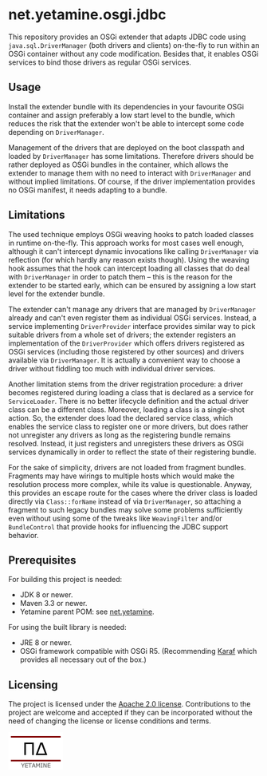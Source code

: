 # net.yetamine.osgi.jdbc #

This repository provides an OSGi extender that adapts JDBC code using `java.sql.DriverManager` (both drivers and clients) on-the-fly to run within an OSGi container without any code modification. Besides that, it enables OSGi services to bind those drivers as regular OSGi services.


## Usage ##

Install the extender bundle with its dependencies in your favourite OSGi container and assign preferably a low start level to the bundle, which reduces the risk that the extender won't be able to intercept some code depending on `DriverManager`.

Management of the drivers that are deployed on the boot classpath and loaded by `DriverManager` has some limitations. Therefore drivers should be rather deployed as OSGi bundles in the container, which allows the extender to manage them with no need to interact with `DriverManager` and without implied limitations. Of course, if the driver implementation provides no OSGi manifest, it needs adapting to a bundle.


## Limitations

The used technique employs OSGi weaving hooks to patch loaded classes in runtime on-the-fly. This approach works for most cases well enough, although it can't intercept dynamic invocations like calling `DriverManager` via reflection (for which hardly any reason exists though). Using the weaving hook assumes that the hook can intercept loading all classes that do deal with `DriverManager` in order to patch them – this is the reason for the extender to be started early, which can be ensured by assigning a low start level for the extender bundle.

The extender can't manage any drivers that are managed by `DriverManager` already and can't even register them as individual OSGi services. Instead, a service implementing `DriverProvider` interface provides similar way to pick suitable drivers from a whole set of drivers; the extender registers an implementation of the `DriverProvider` which offers drivers registered as OSGi services (including those registered by other sources) and drivers available via `DriverManager`. It is actually a convenient way to choose a driver without fiddling too much with individual driver services.

Another limitation stems from the driver registration procedure: a driver becomes registered during loading a class that is declared as a service for `ServiceLoader`. There is no better lifecycle definition and the actual driver class can be a different class. Moreover, loading a class is a single-shot action. So, the extender does load the declared service class, which enables the service class to register one or more drivers, but does rather not unregister any drivers as long as the registering bundle remains resolved. Instead, it just registers and unregisters these drivers as OSGi services dynamically in order to reflect the state of their registering bundle.

For the sake of simplicity, drivers are not loaded from fragment bundles. Fragments may have wirings to multiple hosts which would make the resolution process more complex, while its value is questionable. Anyway, this provides an escape route for the cases where the driver class is loaded directly via `Class::forName` instead of via `DriverManager`, so attaching a fragment to such legacy bundles may solve some problems sufficiently even without using some of the tweaks like `WeavingFilter` and/or `BundleControl` that provide hooks for influencing the JDBC support behavior.


## Prerequisites ##

For building this project is needed:

* JDK 8 or newer.
* Maven 3.3 or newer.
* Yetamine parent POM: see [net.yetamine](http://github.com/pdolezal/net.yetamine).

For using the built library is needed:

* JRE 8 or newer.
* OSGi framework compatible with OSGi R5. (Recommending [Karaf](http://karaf.apache.org/) which provides all necessary out of the box.)


## Licensing ##

The project is licensed under the [Apache 2.0 license](http://www.apache.org/licenses/LICENSE-2.0). Contributions to the project are welcome and accepted if they can be incorporated without the need of changing the license or license conditions and terms.


[![Yetamine logo](https://github.com/pdolezal/net.yetamine/raw/master/about/Yetamine_small.png "Our logo")](https://github.com/pdolezal/net.yetamine/blob/master/about/Yetamine_large.png)
